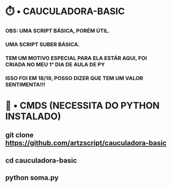 # ⏱️ • CAUCULADORA-BASIC 

### OBS: UMA SCRIPT BÁSICA, PORÉM ÚTIL.


### UMA SCRIPT SUBER BÁSICA.
### TEM UM MOTIVO ESPECIAL PARA ELA ESTÁR AQUI, FOI CRIADA NO MEU 1° DIA DE AULA DE PY
### ISSO FOI EM 18/19, POSSO DIZER QUE TEM UM VALOR SENTIMENTA!!!

# 📌 • CMDS (NECESSITA DO PYTHON INSTALADO) 

## git clone https://github.com/artzscript/cauculadora-basic
## cd cauculadora-basic 
## python soma.py
